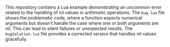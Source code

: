 This repository contains a Lua example demonstrating an uncommon error related to the handling of nil values in arithmetic operations.  The `bug.lua` file shows the problematic code, where a function expects numerical arguments but doesn't handle the case where one or both arguments are nil.  This can lead to silent failures or unexpected results.  The `bugSolution.lua` file provides a corrected version that handles nil values gracefully.